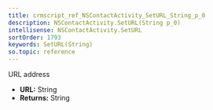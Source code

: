 ```yaml
---
title: crmscript_ref_NSContactActivity_SetURL_String_p_0
description: NSContactActivity.SetURL(String p_0)
intellisense: NSContactActivity.SetURL
sortOrder: 1793
keywords: SetURL(String)
so.topic: reference
---
```



URL address



* **URL:** String
* **Returns:** String


